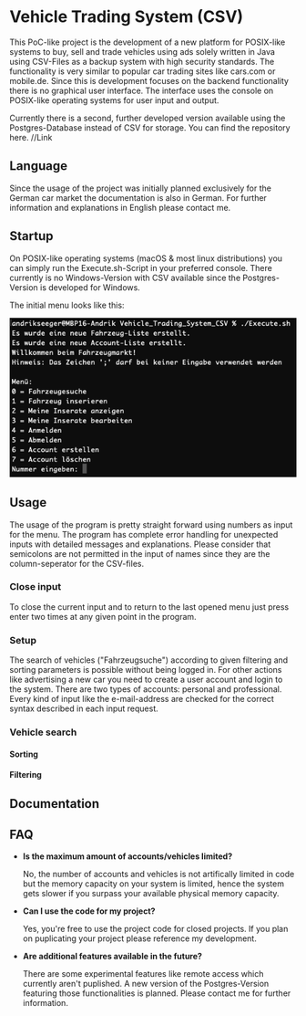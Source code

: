 # Vehicle Trading System (CSV)
This PoC-like project is the development of a new platform for POSIX-like systems to buy, sell and trade vehicles using ads solely written in Java using CSV-Files as a backup system with high security standards.
The functionality is very similar to popular car trading sites like cars.com or mobile.de. Since this is development focuses on the backend functionality there is no graphical user interface. 
The interface uses the console on POSIX-like operating systems for user input and output.

Currently there is a second, further developed version available using the Postgres-Database instead of CSV for storage.
You can find the repository here.
//Link

## Language
Since the usage of the project was initially planned exclusively for the German car market the documentation is also in German.
For further information and explanations in English please contact me.

## Startup
On POSIX-like operating systems (macOS & most linux distributions) you can simply run the Execute.sh-Script in your preferred console.
There currently is no Windows-Version with CSV available since the Postgres-Version is developed for Windows.

The initial menu looks like this:
<p align="center">
<img src="https://raw.githubusercontent.com/AndrikSeeger/VehicleTradingSystem_CSV/master/Ressources/Startup.png"/>
</p>

## Usage
The usage of the program is pretty straight forward using numbers as input for the menu. The program has complete error handling for unexpected inputs with detailed messages and explanations. Please consider that semicolons are not permitted in the input of names since they are the column-seperator for the CSV-files. 

### Close input
To close the current input and to return to the last opened menu just press enter two times at any given point in the program.

### Setup
The search of vehicles ("Fahrzeugsuche") according to given filtering and sorting parameters is possible without being logged in. For other actions like advertising a new car you need to create a user account and login to the system. There are two types of accounts: personal and professional. Every kind of input like the e-mail-address are checked for the correct syntax described in each input request.

### Vehicle search
#### Sorting
#### Filtering

## Documentation

## FAQ
* **Is the maximum amount of accounts/vehicles limited?**
 
    No, the number of accounts and vehicles is not artifically limited in code but the memory capacity on your system is limited, hence the system gets slower if you surpass your available physical memory capacity.
    
* **Can I use the code for my project?**
 
    Yes, you're free to use the project code for closed projects. If you plan on puplicating your project please reference my development.
    
* **Are additional features available in the future?**
 
    There are some experimental features like remote access which currently aren't puplished. A new version of the Postgres-Version featuring those functionalities is planned. Please contact me for further information.
